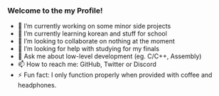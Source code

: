 ### Welcome to the my Profile!

- 🔭 I’m currently working on some minor side projects
- 🌱 I’m currently learning korean and stuff for school
- 👯 I’m looking to collaborate on nothing at the moment
- 🤔 I’m looking for help with studying for my finals
- 💬 Ask me about low-level development (eg. C/C++, Assembly)
- 📫 How to reach me: GitHub, Twitter or Discord
- ⚡ Fun fact: I only function properly when provided with coffee and headphones.
